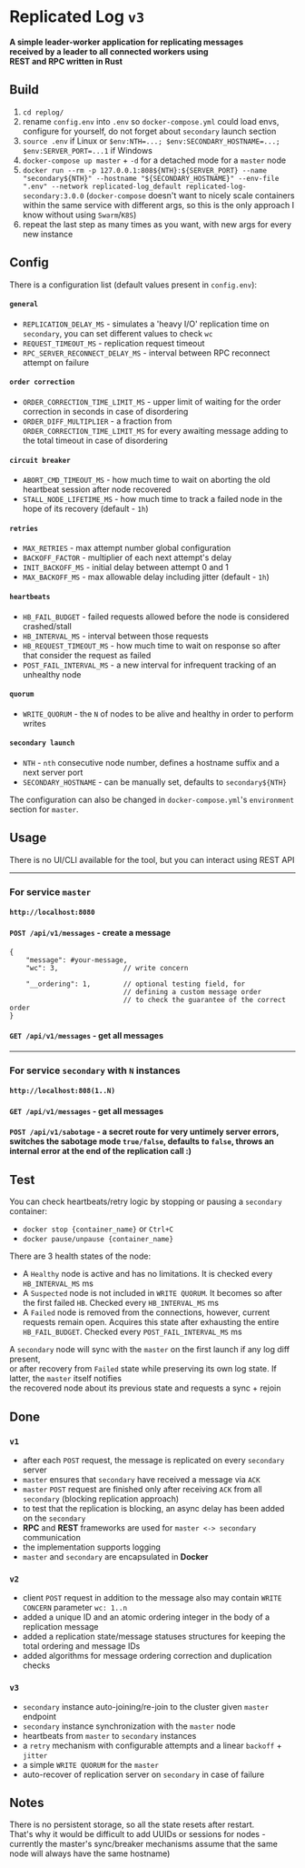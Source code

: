 # Replicated Log `v3`
**A simple leader-worker application for replicating messages**\
**received by a leader to all connected workers using**\
**REST and RPC written in Rust**

## Build
1. ``cd replog/``
2. rename `config.env` into `.env` so `docker-compose.yml` could load envs, configure for yourself, do not forget about `secondary` launch section 
3. `source .env` if Linux or `$env:NTH=...; $env:SECONDARY_HOSTNAME=...; $env:SERVER_PORT=...1` if Windows
4. ``docker-compose up master`` + ``-d`` for a detached mode for a `master` node
5. ``docker run --rm -p 127.0.0.1:808${NTH}:${SERVER_PORT} --name "secondary${NTH}" --hostname "${SECONDARY_HOSTNAME}" --env-file ".env" --network replicated-log_default replicated-log-secondary:3.0.0`` (`docker-compose` doesn't want to nicely scale containers within the same service with different args, so this is the only approach I know without using `Swarm`/`K8S`) 
6. repeat the last step as many times as you want, with new args for every new instance

## Config
There is a configuration list (default values present in `config.env`):
#### `general`
+ `REPLICATION_DELAY_MS` - simulates a 'heavy I/O' replication time on `secondary`, you can set different values to check `wc`  
+ `REQUEST_TIMEOUT_MS` - replication request timeout
+ `RPC_SERVER_RECONNECT_DELAY_MS` - interval between RPC reconnect attempt on failure
#### `order correction`
+ `ORDER_CORRECTION_TIME_LIMIT_MS` - upper limit of waiting for the order correction in seconds in case of disordering
+ `ORDER_DIFF_MULTIPLIER` - a fraction from `ORDER_CORRECTION_TIME_LIMIT_MS` for every awaiting message adding to the total timeout in case of disordering
#### `circuit breaker`
+ `ABORT_CMD_TIMEOUT_MS` - how much time to wait on aborting the old heartbeat session after node recovered 
+ `STALL_NODE_LIFETIME_MS` - how much time to track a failed node in the hope of its recovery (default - `1h`)
#### `retries`
+ `MAX_RETRIES` - max attempt number global configuration
+ `BACKOFF_FACTOR` - multiplier of each next attempt's delay
+ `INIT_BACKOFF_MS` - initial delay between attempt 0 and 1
+ `MAX_BACKOFF_MS` - max allowable delay including jitter (default - `1h`)
#### `heartbeats`
+ `HB_FAIL_BUDGET` - failed requests allowed before the node is considered crashed/stall 
+ `HB_INTERVAL_MS` - interval between those requests
+ `HB_REQUEST_TIMEOUT_MS` - how much time to wait on response so after that consider the request as failed
+ `POST_FAIL_INTERVAL_MS` - a new interval for infrequent tracking of an unhealthy node
#### `quorum`
+ `WRITE_QUORUM` - the `N` of nodes to be alive and healthy in order to perform writes
#### `secondary launch`
+ `NTH` - `nth` consecutive node number, defines a hostname suffix and a next server port
+ `SECONDARY_HOSTNAME` - can be manually set, defaults to `secondary${NTH}`

The configuration can also be changed in `docker-compose.yml`'s `environment` section for `master`. 


## Usage
There is no UI/CLI available for the tool, but you can interact using REST API
___
### For service ``master``
#### ```http://localhost:8080```
#### ``POST /api/v1/messages`` - create a message
```
{
    "message": #your-message,
    "wc": 3,                // write concern

    "__ordering": 1,        // optional testing field, for 
                            // defining a custom message order 
                            // to check the guarantee of the correct order
}
```

#### ``GET /api/v1/messages`` - get all messages
___
### For service ``secondary`` with ``N`` instances
#### ```http://localhost:808(1..N)```
#### ``GET /api/v1/messages`` - get all messages
#### ``POST /api/v1/sabotage`` - a secret route for very untimely server errors, switches the sabotage mode `true/false`, defaults to `false`, throws an internal error at the end of the replication call :)


## Test
You can check heartbeats/retry logic by stopping or pausing a `secondary` container:
+ `docker stop {container_name}` or `Ctrl+C`
+ `docker pause/unpause {container_name}`

There are 3 health states of the node:
+ A `Healthy` node is active and has no limitations. It is checked every `HB_INTERVAL_MS` ms  
+ A `Suspected` node is not included in `WRITE QUORUM`. It becomes so after the first failed `HB`. Checked every `HB_INTERVAL_MS` ms
+ A `Failed` node is removed from the connections, however, current requests remain open. Acquires this state after exhausting the entire `HB_FAIL_BUDGET`. Checked every `POST_FAIL_INTERVAL_MS` ms

A `secondary` node will sync with the `master` on the first launch if any log diff present,  
or after recovery from `Failed` state while preserving its own log state. If latter, the `master` itself notifies  
the recovered node about its previous state and requests a sync + rejoin


## Done
### `v1`
- after each ``POST`` request, the message is replicated on every ``secondary`` server
- ``master`` ensures that ``secondary`` have received a message via ``ACK``
- ``master`` ``POST`` request are finished only after receiving ``ACK`` from all ``secondary`` (blocking replication approach)
- to test that the replication is blocking, an async delay has been added on the ``secondary``
- **RPC** and **REST** frameworks are used for ``master <-> secondary`` communication
- the implementation supports logging 
- ``master`` and ``secondary`` are encapsulated in **Docker**

### `v2`
+ client ``POST`` request in addition to the message also may contain `WRITE CONCERN` parameter `wc: 1..n`
+ added a unique ID and an atomic ordering integer in the body of a replication message
+ added a replication state/message statuses structures for keeping the total ordering and message IDs 
+ added algorithms for message ordering correction and duplication checks

### `v3`
+ `secondary` instance auto-joining/re-join to the cluster given `master` endpoint
+ `secondary` instance synchronization with the `master` node
+ heartbeats from `master` to `secondary` instances
+ a `retry` mechanism with configurable attempts and a linear `backoff` + `jitter`
+ a simple `WRITE QUORUM` for the `master`
+ auto-recover of replication server on `secondary` in case of failure


## Notes
There is no persistent storage, so all the state resets after restart.  
That's why it would be difficult to add UUIDs or sessions for nodes - currently the master's sync/breaker mechanisms assume that the same node will always have the same hostname)
